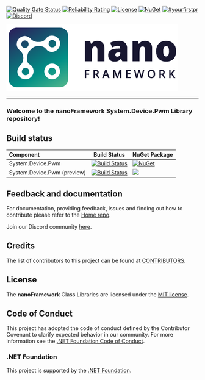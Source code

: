 [![Quality Gate Status](https://sonarcloud.io/api/project_badges/measure?project=nanoframework_lib-System.Device.Pwm&metric=alert_status)](https://sonarcloud.io/dashboard?id=nanoframework_lib-System.Device.Pwm) [![Reliability Rating](https://sonarcloud.io/api/project_badges/measure?project=nanoframework_lib-System.Device.Pwm&metric=reliability_rating)](https://sonarcloud.io/dashboard?id=nanoframework_lib-System.Device.Pwm) [![License](https://img.shields.io/badge/License-MIT-blue.svg)](LICENSE) [![NuGet](https://img.shields.io/nuget/dt/nanoFramework.System.Device.Pwm.svg?label=NuGet&style=flat&logo=nuget)](https://www.nuget.org/packages/nanoFramework.System.Device.Pwm/) [![#yourfirstpr](https://img.shields.io/badge/first--timers--only-friendly-blue.svg)](https://github.com/nanoframework/Home/blob/master/CONTRIBUTING.md) [![Discord](https://img.shields.io/discord/478725473862549535.svg?logo=discord&logoColor=white&label=Discord&color=7289DA)](https://discord.gg/gCyBu8T)

![nanoFramework logo](https://github.com/nanoframework/Home/blob/master/resources/logo/nanoFramework-repo-logo.png)

-----

### Welcome to the **nanoFramework** System.Device.Pwm Library repository!

## Build status

| Component | Build Status | NuGet Package |
|:-|---|---|
| System.Device.Pwm | [![Build Status](https://dev.azure.com/nanoframework/System.Device.Pwm/_apis/build/status/nanoframework.lib-System.Device.Pwm?branchName=develop)](https://dev.azure.com/nanoframework/System.Device.Pwm/_build/latest?definitionId=8?branchName=master) | [![NuGet](https://img.shields.io/nuget/v/nanoFramework.System.Device.Pwm.svg?label=NuGet&style=flat&logo=nuget)](https://www.nuget.org/packages/nanoFramework.System.Device.Pwm/) |
| System.Device.Pwm (preview) | [![Build Status](https://dev.azure.com/nanoframework/System.Device.Pwm/_apis/build/status/nanoframework.lib-System.Device.Pwm?branchName=develop)](https://dev.azure.com/nanoframework/System.Device.Pwm/_build/latest?definitionId=8?branchName=develop) | [![](https://badgen.net/badge/NuGet/preview/D7B023?icon=https://simpleicons.now.sh/azuredevops/fff)](https://dev.azure.com/nanoframework/feed/_packaging?_a=package&feed=sandbox&package=nanoFramework.System.Device.Pwm&protocolType=NuGet&view=overview) |

## Feedback and documentation

For documentation, providing feedback, issues and finding out how to contribute please refer to the [Home repo](https://github.com/nanoframework/Home).

Join our Discord community [here](https://discord.gg/gCyBu8T).

## Credits

The list of contributors to this project can be found at [CONTRIBUTORS](https://github.com/nanoframework/Home/blob/master/CONTRIBUTORS.md).

## License

The **nanoFramework** Class Libraries are licensed under the [MIT license](LICENSE.md).

## Code of Conduct

This project has adopted the code of conduct defined by the Contributor Covenant to clarify expected behavior in our community.
For more information see the [.NET Foundation Code of Conduct](https://dotnetfoundation.org/code-of-conduct).

### .NET Foundation

This project is supported by the [.NET Foundation](https://dotnetfoundation.org).
